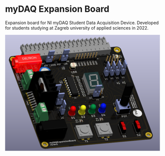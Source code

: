 # myDAQ Expansion Board
 Expansion board for NI myDAQ Student Data Acquisition Device. Developed for students studying at Zagreb university of applied sciences in 2022.

![](Images/render_v1rev1.PNG)
